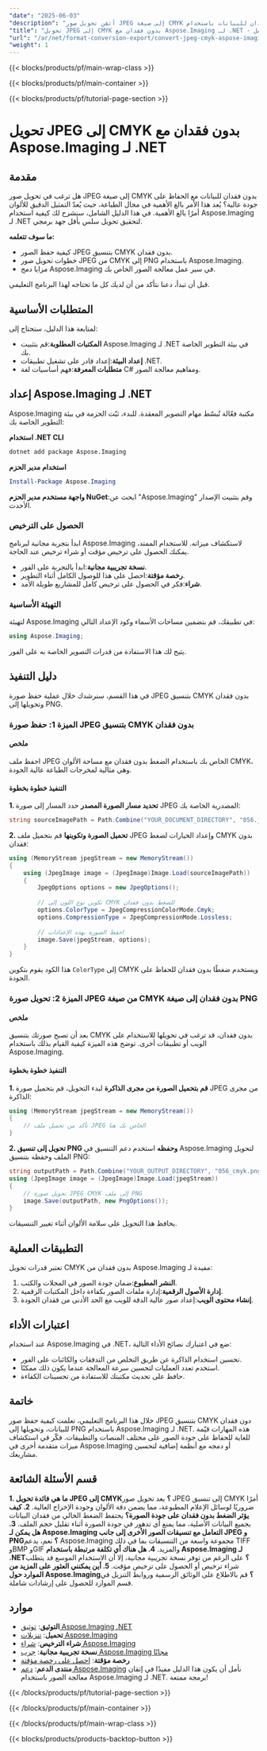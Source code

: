```yaml
---
"date": "2025-06-03"
"description": "أتقن تحويل صور JPEG إلى صيغة CMYK بدون فقدان للبيانات باستخدام Aspose.Imaging لـ .NET. تعلّم كيفية الحفاظ على نقاء الألوان وتحسين جودة الطباعة."
"title": "تحويل JPEG إلى CMYK بدون فقدان مع Aspose.Imaging لـ .NET - دليل شامل"
"url": "/ar/net/format-conversion-export/convert-jpeg-cmyk-aspose-imaging-net/"
"weight": 1
---
```


{{< blocks/products/pf/main-wrap-class >}}

{{< blocks/products/pf/main-container >}}

{{< blocks/products/pf/tutorial-page-section >}}
# تحويل JPEG إلى CMYK بدون فقدان مع Aspose.Imaging لـ .NET
## مقدمة
هل ترغب في تحويل صور JPEG إلى صيغة CMYK بدون فقدان للبيانات مع الحفاظ على جودة عالية؟ يُعد هذا الأمر بالغ الأهمية في مجال الطباعة، حيث يُعدّ التمثيل الدقيق للألوان أمرًا بالغ الأهمية. في هذا الدليل الشامل، سنشرح لك كيفية استخدام Aspose.Imaging لـ .NET لتحقيق تحويل سلس بأقل جهد برمجي.

**ما سوف تتعلمه:**
- كيفية حفظ الصور JPEG بتنسيق CMYK بدون فقدان.
- خطوات تحويل صور JPEG من CMYK إلى PNG باستخدام Aspose.Imaging.
- مزايا دمج Aspose.Imaging في سير عمل معالجة الصور الخاص بك.

قبل أن تبدأ، دعنا نتأكد من أن لديك كل ما تحتاجه لهذا البرنامج التعليمي. 
## المتطلبات الأساسية
لمتابعة هذا الدليل، ستحتاج إلى:
- **المكتبات المطلوبة**:قم بتثبيت Aspose.Imaging لـ .NET في بيئة التطوير الخاصة بك.
- **إعداد البيئة**:إعداد قادر على تشغيل تطبيقات .NET.
- **متطلبات المعرفة**:فهم أساسيات لغة C# ومفاهيم معالجة الصور.

## إعداد Aspose.Imaging لـ .NET
Aspose.Imaging مكتبة فعّالة تُبسّط مهام التصوير المعقدة. للبدء، ثبّت الحزمة في بيئة التطوير الخاصة بك:

**استخدام .NET CLI**
```bash
dotnet add package Aspose.Imaging
```

**استخدام مدير الحزم**
```powershell
Install-Package Aspose.Imaging
```

**واجهة مستخدم مدير الحزم NuGet**:ابحث عن "Aspose.Imaging" وقم بتثبيت الإصدار الأحدث.

### الحصول على الترخيص
ابدأ بتجربة مجانية لبرنامج Aspose.Imaging لاستكشاف ميزاته. للاستخدام الممتد، يمكنك الحصول على ترخيص مؤقت أو شراء ترخيص عند الحاجة.
- **نسخة تجريبية مجانية**:ابدأ بالتجربة على الفور.
- **رخصة مؤقتة**:احصل على هذا للوصول الكامل أثناء التطوير.
- **شراء**:فكر في الحصول على ترخيص كامل للمشاريع طويلة الأمد.

### التهيئة الأساسية
لتهيئة Aspose.Imaging في تطبيقك، قم بتضمين مساحات الأسماء وكود الإعداد التالي:
```csharp
using Aspose.Imaging;
```
يتيح لك هذا الاستفادة من قدرات التصوير الخاصة به على الفور. 
## دليل التنفيذ
في هذا القسم، سنرشدك خلال عملية حفظ صورة JPEG بتنسيق CMYK بدون فقدان وتحويلها إلى PNG.
### الميزة 1: حفظ صورة JPEG بتنسيق CMYK بدون فقدان
#### ملخص
احفظ ملف JPEG الخاص بك باستخدام الضغط بدون فقدان مع مساحة الألوان CMYK، وهي مثالية لمخرجات الطباعة عالية الجودة.
#### التنفيذ خطوة بخطوة
**1. تحديد مسار الصورة المصدر**
حدد المسار إلى صورة JPEG المصدرية الخاصة بك:
```csharp
string sourceImagePath = Path.Combine("YOUR_DOCUMENT_DIRECTORY", "056.jpg");
```
**2. تحميل الصورة وتكوينها**
قم بتحميل ملف JPEG وإعداد الخيارات لضغط CMYK بدون فقدان:
```csharp
using (MemoryStream jpegStream = new MemoryStream())
{
    using (JpegImage image = (JpegImage)Image.Load(sourceImagePath))
    {
        JpegOptions options = new JpegOptions();
        
        // تكوين نوع اللون إلى CMYK للضغط بدون فقدان
        options.ColorType = JpegCompressionColorMode.Cmyk;
        options.CompressionType = JpegCompressionMode.Lossless;
        
        // احفظ الصورة بهذه الإعدادات
        image.Save(jpegStream, options);
    }
}
```
هذا الكود يقوم بتكوين `ColorType` إلى CMYK ويستخدم ضغطًا بدون فقدان للحفاظ على الجودة.
### الميزة 2: تحويل صورة JPEG من صيغة CMYK بدون فقدان إلى صيغة PNG
#### ملخص
بعد أن تصبح صورتك بتنسيق CMYK بدون فقدان، قد ترغب في تحويلها للاستخدام على الويب أو تطبيقات أخرى. توضح هذه الميزة كيفية القيام بذلك باستخدام Aspose.Imaging.
#### التنفيذ خطوة بخطوة
**1. قم بتحميل الصورة من مجرى الذاكرة**
لبدء التحويل، قم بتحميل صورة JPEG من مجرى الذاكرة:
```csharp
using (MemoryStream jpegStream = new MemoryStream())
{
    // تأكد من تحميل ملف JPEG الخاص بك هنا
}
```
**2. تحويل إلى تنسيق PNG وحفظه**
استخدم دعم التنسيق في Aspose.Imaging لتحويل الملف وحفظه بتنسيق PNG:
```csharp
string outputPath = Path.Combine("YOUR_OUTPUT_DIRECTORY", "056_cmyk.png");
using (JpegImage image = (JpegImage)Image.Load(jpegStream))
{
    // تحويل صورة JPEG CMYK إلى ملف PNG
    image.Save(outputPath, new PngOptions());
}
```
يحافظ هذا التحويل على سلامة الألوان أثناء تغيير التنسيقات.
## التطبيقات العملية
تعتبر قدرات تحويل CMYK بدون فقدان من Aspose.Imaging مفيدة لـ:
1. **النشر المطبوع**:ضمان جودة الصور في المجلات والكتب.
2. **إدارة الأصول الرقمية**:إدارة ملفات الصور بكفاءة داخل المكتبات الرقمية.
3. **إنشاء محتوى الويب**:إعداد صور عالية الدقة للويب مع الحد الأدنى من فقدان الجودة.
## اعتبارات الأداء
عند استخدام Aspose.Imaging في .NET، ضع في اعتبارك نصائح الأداء التالية:
- تحسين استخدام الذاكرة عن طريق التخلص من التدفقات والكائنات على الفور.
- استخدم تعدد العمليات لتحسين سرعة المعالجة عندما يكون ذلك ممكنًا.
- حافظ على تحديث مكتبتك للاستفادة من تحسينات الكفاءة.
## خاتمة
خلال هذا البرنامج التعليمي، تعلمت كيفية حفظ صور JPEG بتنسيق CMYK دون فقدان للبيانات، وتحويلها إلى PNG باستخدام Aspose.Imaging لـ .NET. هذه المهارات قيّمة للغاية للحفاظ على جودة الصور على مختلف المنصات والتطبيقات. فكّر في استكشاف ميزات متقدمة أخرى في Aspose.Imaging أو دمجه مع أنظمة إضافية لتحسين مشاريعك.
## قسم الأسئلة الشائعة
**1. ما هي فائدة تحويل JPEG إلى CMYK؟**
يعد تحويل صور JPEG إلى تنسيق CMYK أمرًا ضروريًا لوسائل الإعلام المطبوعة، مما يضمن دقة الألوان وجودة الإخراج العالية.
**2. كيف يؤثر الضغط بدون فقدان على جودة الصورة؟**
يحتفظ الضغط الخالي من فقدان البيانات بجميع البيانات الأصلية، مما يمنع أي تدهور في جودة الصورة أثناء تقليل حجم الملف.
**3. هل يمكن لـ Aspose.Imaging التعامل مع تنسيقات الصور الأخرى إلى جانب JPEG و PNG؟**
نعم، يدعم Aspose.Imaging مجموعة واسعة من التنسيقات بما في ذلك TIFF وBMP وGIF والمزيد.
**4. هل هناك أي تكلفة مرتبطة باستخدام Aspose.Imaging لـ .NET؟**
على الرغم من توفر نسخة تجريبية مجانية، إلا أن الاستخدام الموسع قد يتطلب شراء ترخيص أو الحصول على ترخيص مؤقت.
**5. أين يمكنني العثور على المزيد من الموارد حول Aspose.Imaging؟**
قم بالاطلاع على الوثائق الرسمية وروابط التنزيل في قسم الموارد للحصول على إرشادات شاملة.
## موارد
- **التوثيق**: [توثيق Aspose.Imaging .NET](https://reference.aspose.com/imaging/net/)
- **تحميل**: [تنزيلات Aspose.Imaging](https://releases.aspose.com/imaging/net/)
- **شراء الترخيص**: [شراء Aspose.Imaging](https://purchase.aspose.com/buy)
- **نسخة تجريبية مجانية**: [جرب Aspose.Imaging مجانًا](https://releases.aspose.com/imaging/net/)
- **رخصة مؤقتة**: [احصل على رخصة مؤقتة](https://purchase.aspose.com/temporary-license/)
- **منتدى الدعم**: [دعم Aspose.Imaging](https://forum.aspose.com/c/imaging/10)
نأمل أن يكون هذا الدليل مفيدًا في إتقان معالجة الصور باستخدام Aspose.Imaging لـ .NET. برمجة ممتعة!

{{< /blocks/products/pf/tutorial-page-section >}}

{{< /blocks/products/pf/main-container >}}

{{< /blocks/products/pf/main-wrap-class >}}

{{< blocks/products/products-backtop-button >}}